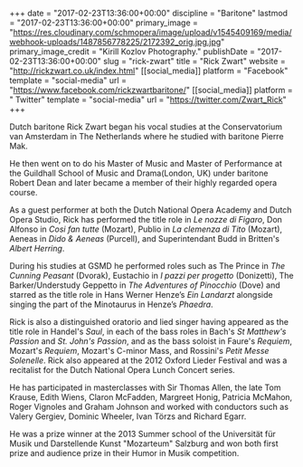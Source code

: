 +++
date = "2017-02-23T13:36:00+00:00"
discipline = "Baritone"
lastmod = "2017-02-23T13:36:00+00:00"
primary_image = "https://res.cloudinary.com/schmopera/image/upload/v1545409169/media/webhook-uploads/1487856778225/2172392_orig.jpg.jpg"
primary_image_credit = "Kirill Kozlov Photography."
publishDate = "2017-02-23T13:36:00+00:00"
slug = "rick-zwart"
title = "Rick Zwart"
website = "http://rickzwart.co.uk/index.html"
[[social_media]]
platform = "Facebook"
template = "social-media"
url = "https://www.facebook.com/rickzwartbaritone/"
[[social_media]]
platform = " Twitter"
template = "social-media"
url = "https://twitter.com/Zwart_Rick"
+++

Dutch baritone Rick Zwart began his vocal studies at the Conservatorium van Amsterdam in The Netherlands where he studied with baritone Pierre Mak. 

He then went on to do his Master of Music and Master of Performance at the Guildhall School of Music and Drama(London, UK) under baritone Robert Dean and later became a member of their highly regarded opera course.

As a guest performer at both the Dutch National Opera Academy and Dutch Opera Studio, Rick has performed the title role in *Le nozze di Figaro*, Don Alfonso in *Cosi fan tutte* (Mozart), Publio in *La clemenza di Tito* (Mozart), Aeneas in *Dido & Aeneas* (Purcell), and Superintendant Budd in Britten's *Albert Herring*. 

During his studies at GSMD he performed roles such as The Prince in *The Cunning Peasant* (Dvorak), Eustachio in *I pazzi per progetto* (Donizetti), The Barker/Understudy Geppetto in *The Adventures of Pinocchio* (Dove) and starred as the title role in Hans Werner Henze’s *Ein Landarzt* alongside singing the part of the Minotaurus in Henze’s *Phaedra*.

Rick is also a distinguished oratorio and lied singer having appeared as the title role in Handel's *Saul*, in each of the bass roles in Bach's *St Matthew's Passion* and *St. John's Passion*, and as the bass soloist in Faure's *Requiem*, Mozart's *Requiem*, Mozart's C-minor Mass, and Rossini's *Petit Messe Solenelle*. Rick also appeared at the 2012 Oxford Lieder Festival and was a recitalist for the Dutch National Opera Lunch Concert series.

He has participated in masterclasses with Sir Thomas Allen, the late Tom Krause, Edith Wiens, Claron McFadden, Margreet Honig, Patricia McMahon, Roger Vignoles and Graham Johnson and worked with conductors such as Valery Gergiev, Dominic Wheeler, Ivan Törzs and Richard Egarr.

He was a prize winner at the 2013 Summer school of the Universität für Musik und Darstellende Kunst "Mozarteum" Salzburg and won both first prize and audience prize in their Humor in Musik  competition.
